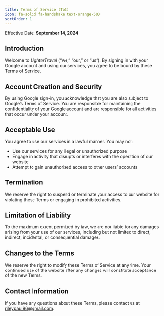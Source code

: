 ```yaml
---
title: Terms of Service (ToS)
icon: fa-solid fa-handshake text-orange-500
sortOrder: 1
---
```


Effective Date: **September 14, 2024**

## Introduction

Welcome to _LighterTravel_ (“we,” “our,” or “us”). By signing in with your Google account and using our services, you agree to be bound by these Terms of Service.

## Account Creation and Security

By using Google sign-in, you acknowledge that you are also subject to Google’s Terms of Service. You are responsible for maintaining the confidentiality of your Google account and are responsible for all activities that occur under your account.

## Acceptable Use

You agree to use our services in a lawful manner. You may not:

- Use our services for any illegal or unauthorized purpose
- Engage in activity that disrupts or interferes with the operation of our website
- Attempt to gain unauthorized access to other users’ accounts

## Termination

We reserve the right to suspend or terminate your access to our website for violating these Terms or engaging in prohibited activities.

## Limitation of Liability

To the maximum extent permitted by law, we are not liable for any damages arising from your use of our services, including but not limited to direct, indirect, incidental, or consequential damages.

## Changes to the Terms

We reserve the right to modify these Terms of Service at any time. Your continued use of the website after any changes will constitute acceptance of the new Terms.

## Contact Information

If you have any questions about these Terms, please contact us at [rileypaul96@gmail.com](mailto:rileypaul96@gmail.com).
